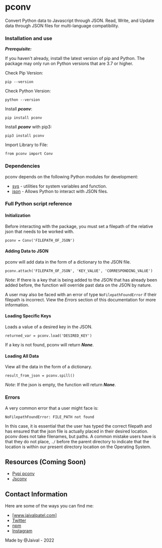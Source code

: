 # pconv
Convert Python data to Javascript through JSON. Read, Write, and Update data through JSON files for multi-language compatibility.

### Installation and use

***Prerequisite:***

If you haven't already, install the latest version of pip and Python. The package may only run on Python versions that are 3.7 or higher.

Check Pip Version:
```
pip --version
```

Check Python Version:

```
python --version
```

Install ***pconv***:

```
pip install pconv
```

Install ***pconv*** with pip3: 

```
pip3 install pconv
```

Import Library to File: 
```
from pconv import Conv
```

### Dependencies

pconv depends on the following Python modules for development:

* [sys](https://docs.python.org/3/library/sys.html) - utilities for system variables and function.
* [json](https://docs.python.org/3/library/json.html) - Allows Python to interact with JSON files.

### Full Python script reference


#### Initialization

Before interacting with the package, you must set a filepath of the relative json that needs to be worked with.

```
pconv = Conv('FILEPATH_OF_JSON')
```


#### Adding Data to JSON

pconv will add data in the form of a dictionary to the JSON file.

```
pconv.attach('FILEPATH_OF_JSON', 'KEY_VALUE', 'CORRESPONDING_VALUE')
```

*Note*: If there is a key that is being added to the JSON that has already been added before, the function will override past data on the JSON by nature.

A user may also be faced with an error of type `NoFilepathFoundError` if their filepath is incorrect. View the *Errors* section of this documentation for more information.


#### Loading Specific Keys

Loads a value of a desired key in the JSON.

```
returned_var = pconv.load('DESIRED_KEY')
```

If a key is not found, pconv will return ***None***.

#### Loading All Data
View all the data in the form of a dictionary.

```
result_from_json = pconv.spill()
```

*Note*: If the json is empty, the function will return ***None***.

### Errors

A very common error that a user might face is: 

```
NoFilepathFoundError: FILE_PATH not found
```
In this case, it is essential that the user has typed the correct filepath and has ensured that the json file is actually placed in their desired location. pconv does not take filenames, but paths. A common mistake users have is that they do not place, `./` before the parent directory to indicate that the location is within our present directory location on the Operating System.


## Resources (Coming Soon)
- [Pypi pconv]()
- [Jsconv]()


## Contact Information
Here are some of the ways you can find me:
 - [www.jaivalpatel.com]
 - [Twitter](https://twitter.com/patjaival)
 - [npm](https://www.npmjs.com/~jaivalpatel1)
 - [Instagram](https://www.instagram.com/jaivalpatelll/)

Made by @Jaival - 2022